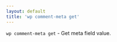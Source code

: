 ```yaml
---
layout: default
title: 'wp comment-meta get'
---
```


`wp comment-meta get` - Get meta field value.



